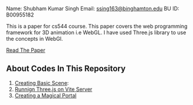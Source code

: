 Name: Shubham Kumar Singh
Email: ssing163@binghamton.edu
BU ID: B00955182


This is a paper for cs544 course. This paper covers the web programming framework for 3D animation i.e WebGL. 
I have used Three.js library to use the concepts in WebGl.

[Read The Paper](https://github.com/denyshubh/cs544-paper/blob/main/Paper.md)

## About Codes In This Repository

1. [Creating Basic Scene](https://github.com/denyshubh/cs544-paper/tree/main/Basic-scene):
2. [Runnign Three.js on Vite Server](https://github.com/denyshubh/cs544-paper/tree/main/Basic-scene-on-Vite-Server)
3. [Creating a Magical Portal](https://github.com/denyshubh/cs544-paper/tree/main/Advance-Technique)
